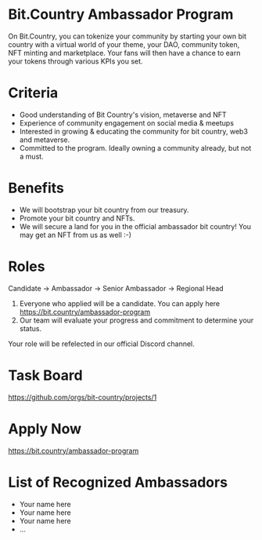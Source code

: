 # Bit.Country Ambassador Program

On Bit.Country, you can tokenize your community by starting your own bit country with a virtual world of your theme, your DAO, community token, NFT minting and marketplace. Your fans will then have a chance to earn your tokens through various KPIs you set.



# Criteria

- Good understanding of Bit Country's vision, metaverse and NFT
- Experience of community engagement on social media & meetups
- Interested in growing & educating the community for bit country, web3 and metaverse.
- Committed to the program. Ideally owning a community already, but not a must.

# Benefits

- We will bootstrap your bit country from our treasury.
- Promote your bit country and NFTs.
- We will secure a land for you in the official ambassador bit country! You may get an NFT from us as well :-)

# Roles

Candidate -> Ambassador -> Senior Ambassador -> Regional Head

1. Everyone who applied will be a candidate. You can apply here https://bit.country/ambassador-program
2. Our team will evaluate your progress and commitment to determine your status.

Your role will be refelected in our official Discord channel.

# Task Board

https://github.com/orgs/bit-country/projects/1

# Apply Now

https://bit.country/ambassador-program

# List of Recognized Ambassadors

- Your name here
- Your name here
- Your name here
- ...



